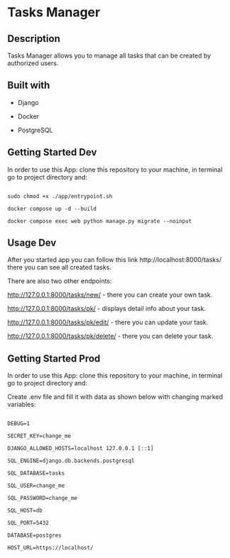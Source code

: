 # Tasks Manager

  

## Description

  

Tasks Manager allows you to manage all tasks that can be created by authorized users.

  

## Built with

* Django

* Docker

* PostgreSQL

  

## Getting Started Dev

  

In order to use this App: clone this repository to your machine, in terminal go to project directory and:

```

sudo chmod +x ./app/entrypoint.sh

docker compose up -d --build

docker compose exec web python manage.py migrate --noinput

```

## Usage Dev

After you started app you can follow this link http://localhost:8000/tasks/ there you can see all created tasks.

There are also two other endpoints:

http://127.0.0.1:8000/tasks/new/ - there you can create your own task.

http://127.0.0.1:8000/tasks/pk/ - displays detail info about your task.

http://127.0.0.1:8000/tasks/pk/edit/ - there you can update your task.

http://127.0.0.1:8000/tasks/pk/delete/ - there you can delete your task.
  

## Getting Started Prod

  

In order to use this App: clone this repository to your machine, in terminal go to project directory and:

Create .env file and fill it with data as shown below with changing marked variables:

```

DEBUG=1

SECRET_KEY=change_me

DJANGO_ALLOWED_HOSTS=localhost 127.0.0.1 [::1]

SQL_ENGINE=django.db.backends.postgresql

SQL_DATABASE=tasks

SQL_USER=change_me

SQL_PASSWORD=change_me

SQL_HOST=db

SQL_PORT=5432

DATABASE=postgres

HOST_URL=https://localhost/

  

```

